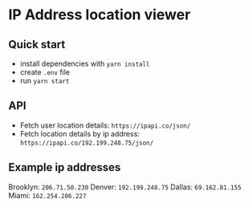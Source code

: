 # IP Address location viewer

## Quick start
- install dependencies with `yarn install`
- create `.env` file
- run `yarn start`

## API 
- Fetch user location details: `https://ipapi.co/json/`
- Fetch location details by ip address: `https://ipapi.co/192.199.248.75/json/`


## Example ip addresses
Brooklyn: `206.71.50.230`
Denver: `192.199.248.75`
Dallas: `69.162.81.155`
Miami: `162.254.206.227`